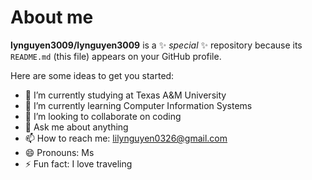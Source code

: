 # About me


**lynguyen3009/lynguyen3009** is a ✨ _special_ ✨ repository because its `README.md` (this file) appears on your GitHub profile.

Here are some ideas to get you started:

- 🔭 I’m currently studying at Texas A&M University 
- 🌱 I’m currently learning Computer Information Systems
- 👯 I’m looking to collaborate on coding  
- 💬 Ask me about anything 
- 📫 How to reach me: lilynguyen0326@gmail.com
- 😄 Pronouns: Ms
- ⚡ Fun fact: I love traveling
  
